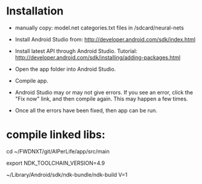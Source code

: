 # Installation

- manually copy: model.net categories.txt files in /sdcard/neural-nets

- Install Android Studio from: http://developer.android.com/sdk/index.html
- Install latest API through Android Studio. Tutorial: http://developer.android.com/sdk/installing/adding-packages.html
- Open the app folder into Android Studio.
- Compile app.
- Android Studio may or may not give errors. If you see an error, click the "Fix now" link, and then compile again. This may happen a few times.
- Once all the errors have been fixed, then app can be run.



# compile linked libs:

cd ~/FWDNXT/git/AIPerLife/app/src/main

export NDK_TOOLCHAIN_VERSION=4.9

~/Library/Android/sdk/ndk-bundle/ndk-build V=1


